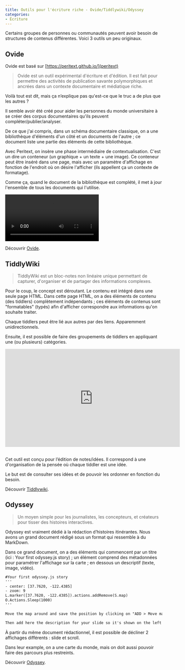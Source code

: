 ```yaml
---
title: Outils pour l'écriture riche - Ovide/Tiddlywiki/Odyssey
categories:
- Écriture
---
```


Certains groupes de personnes ou communautés peuvent avoir besoin de structures de contenus différentes. Voici 3 outils un peu originaux.

## Ovide

Ovide est basé sur [https://peritext.github.io/](peritext)

> Ovide est un outil expérimental d'écriture et d'édition. Il est fait pour permettre des activités de publication savante polymorphiques et ancrées dans un contexte documentaire et médiatique riche.

Voilà tout est dit, mais ça n’explique pas qu'est-ce que le truc a de plus que les autres ?

Il semble avoir été créé pour aider les personnes du monde universitaire à se créer des corpus documentaires qu'ils peuvent compléter/publier/analyser.

De ce que j'ai compris, dans un schéma documentaire classique, on a une bibliothèque d'éléments d'un côté et un documents de l'autre ; ce document liste une partie des éléments de cette bibliothèque.

Avec Peritext, on insère une phase intermédiaire de contextualisation. C'est un dire un conteneur (un graphique + un texte + une image). Ce conteneur peut être inséré dans une page, mais avec un paramètre d'affichage en fonction de l'endroit où on désire l'afficher (ils appellent ça un contexte de formatage).

Comme ça, quand le document de la bibliothèque est complété, il met à jour l'ensemble de tous les documents qui l'utilise.

<video controls="">
    <source src="https://peritext.github.io/assets/sneak-peak.mp4" type="video/mp4">
</video>
<br>

Découvrir [Ovide](https://peritext.github.io/ovide/).

## TiddlyWiki

> TiddlyWiki est un bloc-notes non linéaire unique permettant de capturer, d'organiser et de partager des informations complexes.

Pour le coup, le concept est déroutant. Le contenu est intégré dans une seule page HTML. Dans cette page HTML, on a des éléments de contenu (des tiddlers) complètement indépendants ; ces éléments de contenus sont "formatables" (typés) afin d'afficher correspondre aux informations qu'on souhaite traiter.

Chaque tiddlers peut être lié aux autres par des liens. Apparemment unidirectionnels.

Ensuite, il est possible de faire des groupements de tiddlers en appliquant une (ou plusieurs) catégories.

<div class="center">
<iframe width="560" height="315" src="https://www.youtube.com/embed/KtCUr83XgyE" frameborder="0" allow="accelerometer; encrypted-media; gyroscope; picture-in-picture" allowfullscreen></iframe>
</div>
<br>

Cet outil est conçu pour l’édition de notes/idées. Il correspond à une d'organisation de la pensée où chaque tiddler est une idée.

Le but est de consulter ses idées et de pouvoir les ordonner en fonction du besoin.

Découvrir [Tiddlywiki](https://tiddlywiki.com/).

## Odyssey

> Un moyen simple pour les journalistes, les concepteurs, et créateurs pour tisser des histoires interactives.

Odyssey est vraiment dédié à la rédaction d’histoires itinérantes. Nous avons un grand document rédigé sous un format qui ressemble à du MarkDown.

Dans ce grand document, on a des éléments qui commencent par un titre (ici : Your first odyssey.js story) ; un élément comprend des métadonnées pour paramétrer l'affichage sur la carte ; en dessous un descriptif (texte, image, vidéo).


```HTML
#Your first odyssey.js story
'''
- center: [37.7620, -122.4385]
- zoom: 9
L.marker([37.7620, -122.4385]).actions.addRemove(S.map)
O.Actions.Sleep(1000)
'''

Move the map around and save the position by clicking on "ADD > Move map to the current position". As you can see, now we are highlighting San Francisco.

Then add here the description for your slide so it's shown on the left side box.
```

À partir du même document rédactionnel, il est possible de décliner 2 affichages différents : slide et scroll.

Dans leur example, on a une carte du monde, mais on doit aussi pouvoir faire des parcours plus restreints.

Découvrir [Odyssey](http://cartodb.github.io/odyssey.js/).
